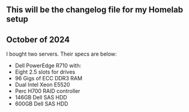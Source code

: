 ## This will be the changelog file for my Homelab setup

## October of 2024

  I bought two servers. Their specs are below:
 - Dell PowerEdge R710 with:
  - Eight 2.5 slots for drives
  - 96 Gigs of ECC DDR3 RAM
  - Dual Intel Xeon E5520
  - Perc H700 RAID controller
  - 146GB Dell SAS HDD
  - 600GB Dell SAS HDD 